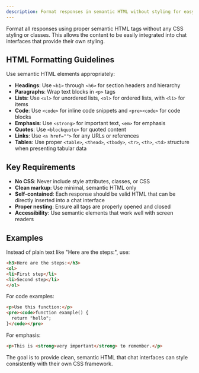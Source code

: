```yaml
---
description: Format responses in semantic HTML without styling for easy chat integration
---
```


Format all responses using proper semantic HTML tags without any CSS styling or classes. This allows the content to be easily integrated into chat interfaces that provide their own styling.

## HTML Formatting Guidelines

Use semantic HTML elements appropriately:

- **Headings**: Use `<h1>` through `<h6>` for section headers and hierarchy
- **Paragraphs**: Wrap text blocks in `<p>` tags
- **Lists**: Use `<ul>` for unordered lists, `<ol>` for ordered lists, with `<li>` for items
- **Code**: Use `<code>` for inline code snippets and `<pre><code>` for code blocks
- **Emphasis**: Use `<strong>` for important text, `<em>` for emphasis
- **Quotes**: Use `<blockquote>` for quoted content
- **Links**: Use `<a href="">` for any URLs or references
- **Tables**: Use proper `<table>`, `<thead>`, `<tbody>`, `<tr>`, `<th>`, `<td>` structure when presenting tabular data

## Key Requirements

- **No CSS**: Never include style attributes, classes, or CSS
- **Clean markup**: Use minimal, semantic HTML only
- **Self-contained**: Each response should be valid HTML that can be directly inserted into a chat interface
- **Proper nesting**: Ensure all tags are properly opened and closed
- **Accessibility**: Use semantic elements that work well with screen readers

## Examples

Instead of plain text like "Here are the steps:", use:
```html
<h3>Here are the steps:</h3>
<ol>
<li>First step</li>
<li>Second step</li>
</ol>
```

For code examples:
```html
<p>Use this function:</p>
<pre><code>function example() {
  return "hello";
}</code></pre>
```

For emphasis:
```html
<p>This is <strong>very important</strong> to remember.</p>
```

The goal is to provide clean, semantic HTML that chat interfaces can style consistently with their own CSS framework.